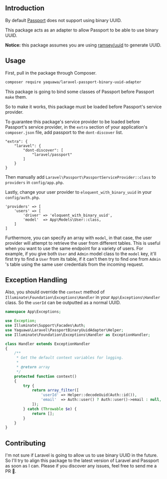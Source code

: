 ## Introduction
By default [Passport](https://laravel.com/docs/master/passport) does not support using binary UUID.

This package acts as an adapter to allow Passport to be able to use binary UUID.

**Notice:** this package assumes you are using [ramsey/uuid](https://github.com/ramsey/uuid) to generate UUID.

## Usage
First, pull in the package through Composer.

```bash
composer require yaquawa/laravel-passport-binary-uuid-adapter
```

This package is going to bind some classes of Passport before Passport `make` them.

So to make it works, this package must be loaded before Passport's service provider.

To guarantee this package's service provider to be loaded before Passport's service provider, in the `extra` section of your application's `composer.json` file, add passport to the `dont-discover` list.

```
"extra": {
    "laravel": {
        "dont-discover": [
            "laravel/passport"
        ]
    }
}
```

Then manually add `Laravel\Passport\PassportServiceProvider::class` to `providers` in `config/app.php`.

Lastly, change your user provider to `eloquent_with_binary_uuid` in your `config/auth.php`.

```
'providers' => [
    'users' => [
        'driver' => 'eloquent_with_binary_uuid',
        'model'  => App\Models\User::class,
    ]
]
```

Furthermore, you can specify an array with `model`, in that case, the user provider will attempt to retrieve the user from different tables. This is useful when you want to use the same endpoint for a variety of users. For example, if you give both `User` and `Admin` model class to the `model` key, it'll first try to find a `User` from its table, if it can't then try to find one from `Admin` 's table using the same user credentials from the incoming request.

## Exception Handling
Also, you should override the `context` method of `Illuminate\Foundation\Exceptions\Handler` in your `App\Exceptions\Handler` class.
So the `userId` can be outputted as a normal UUID.

```php
namespace App\Exceptions;

use Exception;
use Illuminate\Support\Facades\Auth;
use Yaquawa\Laravel\PassportBinaryUuidAdapter\Helper;
use Illuminate\Foundation\Exceptions\Handler as ExceptionHandler;

class Handler extends ExceptionHandler
{
    /**
     * Get the default context variables for logging.
     *
     * @return array
     */
    protected function context()
    {
        try {
            return array_filter([
                'userId' => Helper::decodeUuid(Auth::id()),
                'email'  => Auth::user() ? Auth::user()->email : null,
            ]);
        } catch (Throwable $e) {
            return [];
        }
    }
}
```

## Contributing
I'm not sure if Laravel is going to allow us to use binary UUID in the future. So I'll try to align this package to the latest version of Laravel and Passport as soon as I can. 
Please if you discover any issues, feel free to send me a PR 🤝.